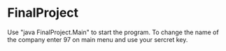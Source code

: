 # FinalProject

Use "java FinalProject.Main" to start the program.
To change the name of the company enter 97 on main menu and use your sercret key.
